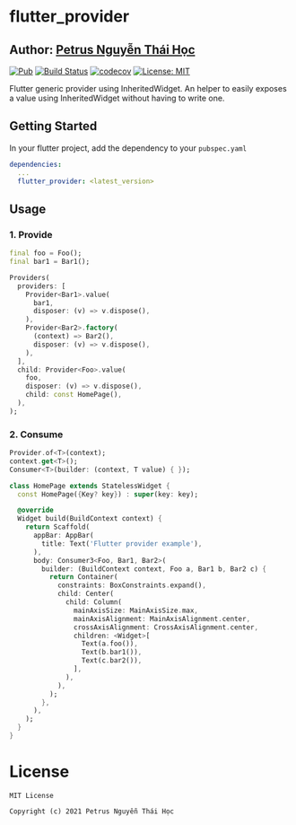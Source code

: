 # flutter_provider

## Author: [Petrus Nguyễn Thái Học](https://github.com/hoc081098)


[![Pub](https://img.shields.io/pub/v/flutter_provider.svg)](https://pub.dartlang.org/packages/flutter_provider)
[![Build Status](https://travis-ci.org/hoc081098/flutter_provider.svg?branch=master)](https://travis-ci.org/hoc081098/flutter_provider)
[![codecov](https://codecov.io/gh/hoc081098/flutter_provider/branch/master/graph/badge.svg?token=BG7WmxRnbi)](https://codecov.io/gh/hoc081098/flutter_provider)
[![License: MIT](https://img.shields.io/badge/License-MIT-yellow.svg)](https://opensource.org/licenses/MIT)


Flutter generic provider using InheritedWidget. An helper to easily exposes a value using InheritedWidget without having to write one.

## Getting Started

In your flutter project, add the dependency to your `pubspec.yaml`

```yaml
dependencies:
  ...
  flutter_provider: <latest_version>
```

## Usage

### 1. Provide

```dart
final foo = Foo();
final bar1 = Bar1();

Providers(
  providers: [
    Provider<Bar1>.value(
      bar1,
      disposer: (v) => v.dispose(),
    ),
    Provider<Bar2>.factory(
      (context) => Bar2(),
      disposer: (v) => v.dispose(),
    ),
  ],
  child: Provider<Foo>.value(
    foo,
    disposer: (v) => v.dispose(),
    child: const HomePage(),
  ),
);
```

### 2. Consume

```dart
Provider.of<T>(context);
context.get<T>();
Consumer<T>(builder: (context, T value) { });
```

```dart
class HomePage extends StatelessWidget {
  const HomePage({Key? key}) : super(key: key);

  @override
  Widget build(BuildContext context) {
    return Scaffold(
      appBar: AppBar(
        title: Text('Flutter provider example'),
      ),
      body: Consumer3<Foo, Bar1, Bar2>(
        builder: (BuildContext context, Foo a, Bar1 b, Bar2 c) {
          return Container(
            constraints: BoxConstraints.expand(),
            child: Center(
              child: Column(
                mainAxisSize: MainAxisSize.max,
                mainAxisAlignment: MainAxisAlignment.center,
                crossAxisAlignment: CrossAxisAlignment.center,
                children: <Widget>[
                  Text(a.foo()),
                  Text(b.bar1()),
                  Text(c.bar2()),
                ],
              ),
            ),
          );
        },
      ),
    );
  }
}
```

# License
    MIT License
    
    Copyright (c) 2021 Petrus Nguyễn Thái Học